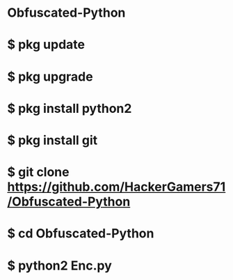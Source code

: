 # Obfuscated-Python

# $ pkg update
# $ pkg upgrade
# $ pkg install python2
# $ pkg install git
# $ git clone https://github.com/HackerGamers71/Obfuscated-Python
# $ cd Obfuscated-Python
# $ python2 Enc.py
